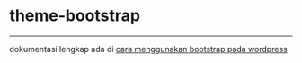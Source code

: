 # theme-bootstrap
<hr />
dokumentasi lengkap ada di <a href="https://www.onphpid.com/cara-menggunakan-bootstrap-pada-wordpress.html" alt="cara menggunakan bootstrap">cara menggunakan bootstrap pada wordpress</a>
